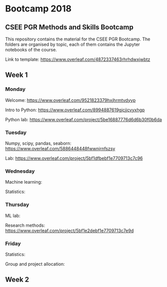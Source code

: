 # Bootcamp 2018
## CSEE PGR Methods and Skills Bootcamp

This repository contains the material for the CSEE PGR Bootcamp. The folders are organised by topic, each of them contains the Jupyter notebooks of the course.

Link to template: https://www.overleaf.com/4872337463rhrhdwxjwbtz

## Week 1

### Monday
Welcome: https://www.overleaf.com/9521823379hxjhrmtvdyvp

Intro to Python: https://www.overleaf.com/8994887619gjcjjcvyxhgp

Python lab: https://www.overleaf.com/project/5be16887776d6d6b30f0b6da


### Tuesday

Numpy, scipy, pandas, seaborn: https://www.overleaf.com/5886448448fwwnjrnfszsy

Lab: https://www.overleaf.com/project/5bf1dfbebf1e7709713c7c96


### Wednesday

Machine learning: 

Statistics: 


### Thursday

ML lab:

Research methods: https://www.overleaf.com/project/5bf1e2debf1e7709713c7e9d

### Friday

Statistics:

Group and project allocation:


## Week 2
